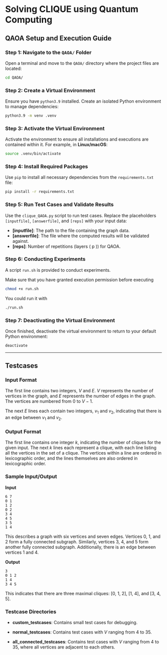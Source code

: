# Solving CLIQUE using Quantum Computing

## QAOA Setup and Execution Guide

### Step 1: Navigate to the `QAOA/` Folder
Open a terminal and move to the `QAOA/` directory where the project files are located:
```bash
cd QAOA/
```

### Step 2: Create a Virtual Environment
Ensure you have `python3.9` installed. Create an isolated Python environment to manage dependencies:
```bash
python3.9 -m venv .venv
```

### Step 3: Activate the Virtual Environment
Activate the environment to ensure all installations and executions are contained within it. For example, in **Linux/macOS**:

```bash
source .venv/bin/activate
```

### Step 4: Install Required Packages
Use `pip` to install all necessary dependencies from the `requirements.txt` file:
```bash
pip install -r requirements.txt
```

### Step 5: Run Test Cases and Validate Results
Use the `clique_QAOA.py` script to run test cases. Replace the placeholders `[inputfile]`, `[answerfile]`, and `[reps]` with your input data:

- **[inputfile]**: The path to the file containing the graph data.
- **[answerfile]**: The file where the computed results will be validated against.
- **[reps]**: Number of repetitions (layers \( p \)) for QAOA.

### Step 6: Conducting Experiments

A script `run.sh` is provided to conduct experiments.

Make sure that you have granted execution permission before executing
```bash
chmod +x run.sh
```

You could run it with
```bash
./run.sh
```

### Step 7: Deactivating the Virtual Environment
Once finished, deactivate the virtual environment to return to your default Python environment:
```bash
deactivate
```

---

## Testcases

### Input Format
The first line contains two integers, $V$ and $E$. $V$ represents the number of vertices in the graph, and $E$ represents the number of edges in the graph. The vertices are numbered from $0$ to $V - 1$.

The next $E$ lines each contain two integers, $v_1$ and $v_2$, indicating that there is an edge between $v_1$ and $v_2$.

### Output Format
The first line contains one integer $k$, indicating the number of cliques for the given input. The next $k$ lines each represent a clique, with each line listing all the vertices in the set of a clique. The vertices within a line are ordered in lexicographic order, and the lines themselves are also ordered in lexicographic order.

### Sample Input/Output
**Input**
```
6 7
0 1
1 2
0 2
3 4
4 5
3 5
1 4
```
This describes a graph with six vertices and seven edges. Vertices $0$, $1$, and $2$ form a fully connected subgraph. Similarly, vertices $3$, $4$, and $5$ form another fully connected subgraph. Additionally, there is an edge between vertices $1$ and $4$.

**Output**
```
3
0 1 2
1 4
3 4 5
```
This indicates that there are three maximal cliques: [0, 1, 2], \[1, 4], and [3, 4, 5].

### Testcase Directories
- **custom_testcases**: Contains small test cases for debugging.

- **normal_testcases**: Contains test cases with $V$ ranging from $4$ to $35$.

- **all_connected_testcases**: Contains test cases with $V$ ranging from $4$ to $35$, where all vertices are adjacent to each others.

